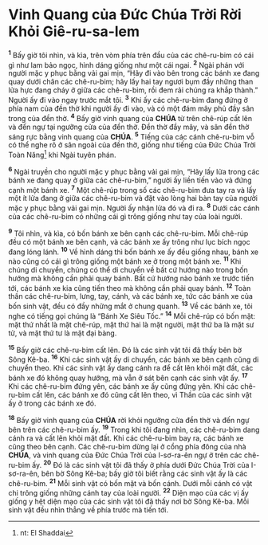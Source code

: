 # Vinh Quang của Đức Chúa Trời Rời Khỏi Giê-ru-sa-lem
<sup><b>1</b></sup> Bấy giờ tôi nhìn, và kìa, trên vòm phía trên đầu của các chê-ru-bim có cái gì như lam bảo ngọc, hình dáng giống như một cái ngai. <sup><b>2</b></sup> Ngài phán với người mặc y phục bằng vải gai mịn, “Hãy đi vào bên trong các bánh xe đang quay dưới chân các chê-ru-bim; hãy lấy hai tay ngươi bụm đầy những than lửa hực đang cháy ở giữa các chê-ru-bim, rồi đem rải chúng ra khắp thành.” Người ấy đi vào ngay trước mắt tôi. <sup><b>3</b></sup> Khi ấy các chê-ru-bim đang đứng ở phía nam của đền thờ khi người ấy đi vào, và có một đám mây phủ đầy sân trong của đền thờ. <sup><b>4</b></sup> Bấy giờ vinh quang của **CHÚA** từ trên chê-rúp cất lên và đến ngự tại ngưỡng cửa của đền thờ. Đền thờ đầy mây, và sân đền thờ sáng rực bằng vinh quang của **CHÚA**. <sup><b>5</b></sup> Tiếng của các cánh chê-ru-bim vỗ có thể nghe rõ ở sân ngoài của đền thờ, giống như tiếng của Đức Chúa Trời Toàn Năng[^1-17dc0719-c744-41ff-ab5c-4f5092fa2c9b] khi Ngài tuyên phán.

<sup><b>6</b></sup> Ngài truyền cho người mặc y phục bằng vải gai mịn, “Hãy lấy lửa trong các bánh xe đang quay ở giữa các chê-ru-bim,” người ấy liền tiến vào và đứng cạnh một bánh xe. <sup><b>7</b></sup> Một chê-rúp trong số các chê-ru-bim đưa tay ra và lấy một ít lửa đang ở giữa các chê-ru-bim và đặt vào lòng hai bàn tay của người mặc y phục bằng vải gai mịn. Người ấy nhận lửa đó và đi ra. <sup><b>8</b></sup> Dưới các cánh của các chê-ru-bim có những cái gì trông giống như tay của loài người.

<sup><b>9</b></sup> Tôi nhìn, và kìa, có bốn bánh xe bên cạnh các chê-ru-bim. Mỗi chê-rúp đều có một bánh xe bên cạnh, và các bánh xe ấy trông như lục bích ngọc đang lóng lánh. <sup><b>10</b></sup> Về hình dáng thì bốn bánh xe ấy đều giống nhau, bánh xe nào cũng có cái gì trông giống một bánh xe ở trong một bánh xe. <sup><b>11</b></sup> Khi chúng di chuyển, chúng có thể di chuyển về bất cứ hướng nào trong bốn hướng mà không cần phải quay bánh. Bất cứ hướng nào bánh xe trước tiến tới, các bánh xe kia cũng tiến theo mà không cần phải quay bánh. <sup><b>12</b></sup> Toàn thân các chê-ru-bim, lưng, tay, cánh, và các bánh xe, tức các bánh xe của bốn sinh vật, đều có đầy những mắt ở chung quanh. <sup><b>13</b></sup> Về các bánh xe, tôi nghe có tiếng gọi chúng là “Bánh Xe Siêu Tốc.” <sup><b>14</b></sup> Mỗi chê-rúp có bốn mặt: mặt thứ nhất là mặt chê-rúp, mặt thứ hai là mặt người, mặt thứ ba là mặt sư tử, và mặt thứ tư là mặt đại bàng.

<sup><b>15</b></sup> Bấy giờ các chê-ru-bim cất lên. Đó là các sinh vật tôi đã thấy bên bờ Sông Kê-ba. <sup><b>16</b></sup> Khi các sinh vật ấy di chuyển, các bánh xe bên cạnh cũng di chuyển theo. Khi các sinh vật ấy dang cánh ra để cất lên khỏi mặt đất, các bánh xe đó không quay hướng, mà vẫn ở sát bên cạnh các sinh vật ấy. <sup><b>17</b></sup> Khi các chê-ru-bim đứng yên, các bánh xe ấy cũng đứng yên. Khi các chê-ru-bim cất lên, các bánh xe đó cũng cất lên theo, vì Thần của các sinh vật ấy ở trong các bánh xe đó.

<sup><b>18</b></sup> Bấy giờ vinh quang của **CHÚA** rời khỏi ngưỡng cửa đền thờ và đến ngự bên trên các chê-ru-bim ấy. <sup><b>19</b></sup> Trong khi tôi đang nhìn, các chê-ru-bim dang cánh ra và cất lên khỏi mặt đất. Khi các chê-ru-bim bay ra, các bánh xe cũng theo bên cạnh. Các chê-ru-bim dừng lại ở cổng phía đông của nhà **CHÚA**, và vinh quang của Đức Chúa Trời của I-sơ-ra-ên ngự ở trên các chê-ru-bim ấy. <sup><b>20</b></sup> Đó là các sinh vật tôi đã thấy ở phía dưới Đức Chúa Trời của I-sơ-ra-ên, bên bờ Sông Kê-ba; bấy giờ tôi biết rằng các sinh vật ấy là các chê-ru-bim. <sup><b>21</b></sup> Mỗi sinh vật có bốn mặt và bốn cánh. Dưới mỗi cánh có vật chi trông giống những cánh tay của loài người. <sup><b>22</b></sup> Diện mạo của các vị ấy giống y hệt diện mạo của các sinh vật tôi đã thấy nơi bờ Sông Kê-ba. Mỗi sinh vật đều nhìn thẳng về phía trước mà tiến tới.

[^1-17dc0719-c744-41ff-ab5c-4f5092fa2c9b]: nt: El Shaddai